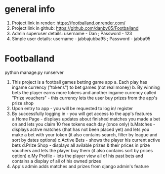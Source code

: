 # general info

1. Project link in render: https://footballand.onrender.com/
2. Project link in github: https://github.com/danbv05/Footballand
3. Admin superuser details: username - Dan ; Password - 123
4. Simple user details: username - jabbajubba95 ; Password - jabba95

# Footballand
python manage.py runserver
1. This project is a football games betting game app
 a. Each play has ingame currency ("tokens") to bet games (not real money)
 b. By winning bets the player earns more tokens and another ingame currency called "Prize vouchers" - this currency lets the user buy prizes from the app's prize shop 
2. Upon entry to app - you will be requested to log in/ register
3. By successfully logging in - you will get access to the app's features
 a.Home Page - displays updates about finished matches you made a bet on and lets you claim 10 free tokens each day (once only)
 b.Matches - displays active matches (that has not been placed yet) and lets you make a bet with your token (it also contains search, filter by league and sort by dates options)
 c.Active Bets - shows the player his current active bets
 d.Prize Shop - displays all avilable prizes & their prices in prize vouchers and lets the player buy them (it also contains sort by prices option)
 e.My Profile - lets the player view all of his past bets and contains a display of all of his owned prizes
4. App's admin adds matches and prizes from django admin's feature
